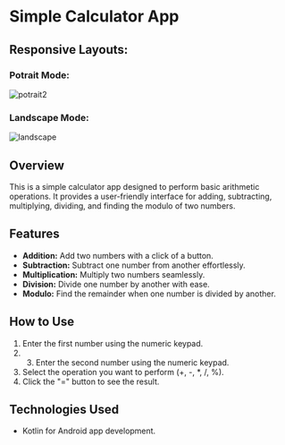 # Simple Calculator App

## Responsive Layouts:

### Potrait Mode:

![potrait2](https://github.com/AdilMulimani/Android-Calculator/assets/130785319/6876c804-9680-4faf-beb8-57a4a924981a)


### Landscape Mode:

![landscape](https://github.com/AdilMulimani/Android-Calculator/assets/130785319/1424a25c-fbd8-47fc-9b33-5b15b2a74f89)


## Overview

This is a simple calculator app designed to perform basic arithmetic operations. It provides a user-friendly interface for adding, subtracting, multiplying, dividing, and finding the modulo of two numbers.

## Features

- **Addition:** Add two numbers with a click of a button.
- **Subtraction:** Subtract one number from another effortlessly.
- **Multiplication:** Multiply two numbers seamlessly.
- **Division:** Divide one number by another with ease.
- **Modulo:** Find the remainder when one number is divided by another.

## How to Use

1. Enter the first number using the numeric keypad.
2. 3. Enter the second number using the numeric keypad.
3. Select the operation you want to perform (+, -, *, /, %).
4. Click the "=" button to see the result.

## Technologies Used

- Kotlin for Android app development.

